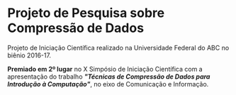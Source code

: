 # __Projeto de Pesquisa sobre Compressão de Dados__

Projeto de Iniciação Científica realizado na Universidade Federal do ABC no biênio 2016-17.

__Premiado em 2º lugar__ no X Simpósio de Iniciação Científica com a apresentação do trabalho *__"Técnicas de Compressão de Dados para Introdução à Computação"__*, no eixo de Comunicação e Informação.



